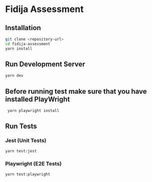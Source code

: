 # Fidija Assessment

## Installation

```sh
git clone <repository-url>
cd fidija-assessment
yarn install
```

## Run Development Server

```sh
yarn dev
```

## Before running test make sure that you have installed PlayWright

```sh
 yarn playwright install
```

## Run Tests

### Jest (Unit Tests)

```sh
yarn test:jest
```

### Playwright (E2E Tests)

```sh
yarn test:playwright
```
